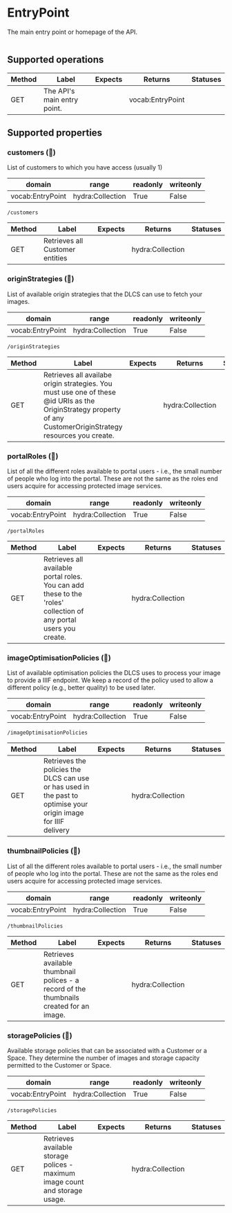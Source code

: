 
# EntryPoint

The main entry point or homepage of the API.


```

```


## Supported operations


|Method|Label|Expects|Returns|Statuses|
|--|--|--|--|--|
|GET|The API's main entry point.| |vocab:EntryPoint| |


## Supported properties


### customers (🔗)

List of customers to which you have access (usually 1)


|domain|range|readonly|writeonly|
|--|--|--|--|
|vocab:EntryPoint|hydra:Collection|True|False|


```
/customers
```


|Method|Label|Expects|Returns|Statuses|
|--|--|--|--|--|
|GET|Retrieves all Customer entities| |hydra:Collection| |


### originStrategies (🔗)

List of available origin strategies that the DLCS can use to fetch your images.


|domain|range|readonly|writeonly|
|--|--|--|--|
|vocab:EntryPoint|hydra:Collection|True|False|


```
/originStrategies
```


|Method|Label|Expects|Returns|Statuses|
|--|--|--|--|--|
|GET|Retrieves all availabe origin strategies. You must use one of these @id URIs as the OriginStrategy property of any CustomerOriginStrategy resources you create.| |hydra:Collection| |


### portalRoles (🔗)

List of all the different roles available to portal users - i.e., the small number of people who log into the portal. These are not the same as the roles end users acquire for accessing protected image services.


|domain|range|readonly|writeonly|
|--|--|--|--|
|vocab:EntryPoint|hydra:Collection|True|False|


```
/portalRoles
```


|Method|Label|Expects|Returns|Statuses|
|--|--|--|--|--|
|GET|Retrieves all available portal roles. You can add these to the 'roles' collection of any portal users you create.| |hydra:Collection| |


### imageOptimisationPolicies (🔗)

List of available optimisation policies the DLCS uses to process your image to provide a IIIF endpoint. We keep a record of the policy used to allow a different policy (e.g., better quality) to be used later.


|domain|range|readonly|writeonly|
|--|--|--|--|
|vocab:EntryPoint|hydra:Collection|True|False|


```
/imageOptimisationPolicies
```


|Method|Label|Expects|Returns|Statuses|
|--|--|--|--|--|
|GET|Retrieves the policies the DLCS can use or has used in the past to optimise your origin image for IIIF delivery| |hydra:Collection| |


### thumbnailPolicies (🔗)

List of all the different roles available to portal users - i.e., the small number of people who log into the portal. These are not the same as the roles end users acquire for accessing protected image services.


|domain|range|readonly|writeonly|
|--|--|--|--|
|vocab:EntryPoint|hydra:Collection|True|False|


```
/thumbnailPolicies
```


|Method|Label|Expects|Returns|Statuses|
|--|--|--|--|--|
|GET|Retrieves available thumbnail polices - a record of the thumbnails created for an image.| |hydra:Collection| |


### storagePolicies (🔗)

Available storage policies that can be associated with a Customer or a Space. They determine the number of images and storage capacity permitted to the Customer or Space.


|domain|range|readonly|writeonly|
|--|--|--|--|
|vocab:EntryPoint|hydra:Collection|True|False|


```
/storagePolicies
```


|Method|Label|Expects|Returns|Statuses|
|--|--|--|--|--|
|GET|Retrieves available storage polices - maximum image count and storage usage.| |hydra:Collection| |

